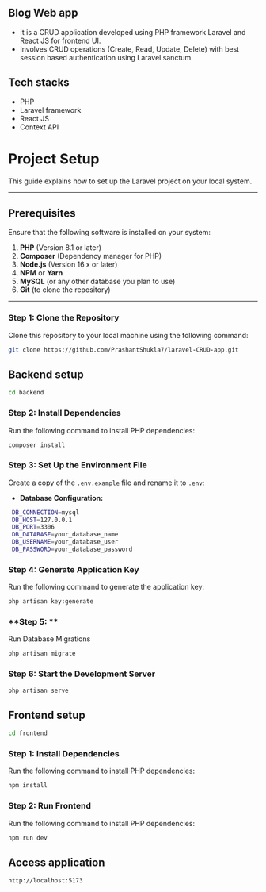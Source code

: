 ## Blog Web app

 - It is a CRUD application developed using PHP framework Laravel and
   React JS for frontend UI.
 - Involves CRUD operations (Create, Read, Update, Delete) with best
   session based authentication using Laravel sanctum.
  
  ## Tech stacks
  - PHP
  - Laravel framework
  - React JS
  - Context API

# Project Setup

This guide explains how to set up the Laravel project on your local system.

---

## **Prerequisites**

Ensure that the following software is installed on your system:

1. **PHP** (Version 8.1 or later)
2. **Composer** (Dependency manager for PHP)
3. **Node.js** (Version 16.x or later)
4. **NPM** or **Yarn**
5. **MySQL** (or any other database you plan to use)
6. **Git** (to clone the repository)

---

### **Step 1: Clone the Repository**

Clone this repository to your local machine using the following command:

```bash
git clone https://github.com/PrashantShukla7/laravel-CRUD-app.git
```
## Backend setup

  ```bash 
  cd backend
  ```

### **Step 2: Install Dependencies**

Run the following command to install PHP dependencies:

```bash
composer install
```
### **Step 3: Set Up the Environment File**

Create a copy of the `.env.example` file and rename it to `.env`:

 - **Database Configuration:**
```bash
 DB_CONNECTION=mysql
 DB_HOST=127.0.0.1
 DB_PORT=3306
 DB_DATABASE=your_database_name
 DB_USERNAME=your_database_user
 DB_PASSWORD=your_database_password
```
	
### **Step 4: Generate Application Key**

Run the following command to generate the application key:

```bash
php artisan key:generate
```
### **Step 5: **

Run Database Migrations
```bash
php artisan migrate
```

### **Step 6: Start the Development Server**

```bash
php artisan serve
```

## Frontend setup
```bash
cd frontend
```

### **Step 1: Install Dependencies**

Run the following command to install PHP dependencies:

```bash
npm install
```
### **Step 2: Run Frontend**

Run the following command to install PHP dependencies:

```bash
npm run dev
```

## Access application
```bash
http://localhost:5173 
```
